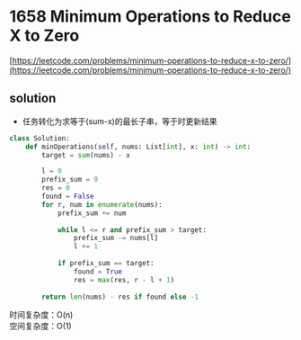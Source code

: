 # 1658 Minimum Operations to Reduce X to Zero
[https://leetcode.com/problems/minimum-operations-to-reduce-x-to-zero/](https://leetcode.com/problems/minimum-operations-to-reduce-x-to-zero/)


## solution

- 任务转化为求等于(sum-x)的最长子串，等于时更新结果

```python
class Solution:
    def minOperations(self, nums: List[int], x: int) -> int:   
        target = sum(nums) - x

        l = 0
        prefix_sum = 0
        res = 0
        found = False
        for r, num in enumerate(nums):
            prefix_sum += num
            
            while l <= r and prefix_sum > target:                
                prefix_sum -= nums[l]
                l += 1
            
            if prefix_sum == target:
                found = True
                res = max(res, r - l + 1)
            
        return len(nums) - res if found else -1
```
时间复杂度：O(n) <br>
空间复杂度：O(1)
